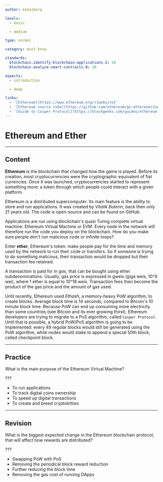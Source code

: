 ```yaml
---
author: mihaiberq

levels:
  - basic

  - medium

type: normal

category: must-know

standards:
  blockchain.identify-blockchain-applications.3: 10
  blockchain.analyze-smart-contracts.0: 10

aspects:
  - introduction

  - deep

links:
  - '[Ethereum](https://www.ethereum.org/){website}'
  - '[Ethereum source code](https://github.com/ethereum/go-ethereum){website}'
  - '[Guide to Casper Protocol](https://blockgeeks.com/guides/ethereum-casper/){article}'
---
```


# Ethereum and Ether

---

## Content

**Ethereum** is the blockchain that changed how the game is played. Before its creation, most cryptocurrencies were the cryptographic equivalent of fiat currencies. Once it was launched, cryptocurrencies started to represent something more: a token through which people could interact with a given platform.
             	
Ethereum is a distributed supercomputer. Its main feature is the ability to store and run applications. It was created by *Vitalik Buterin*, back then only 21 years old. The code is open-source and can be found on GitHub.
             	
Applications are run using blockchain's quasi Turing complete virtual machine: Ethereum Virtual Machine or EVM. Every node in the network will therefore run the code you deploy on the blockchain. How do you make sure people don't run malicious code or infinite loops?
             	
Enter **ether**, Ethereum's token: make people pay for the time and memory used by the network to run their code or transfers. So if someone is trying to do something malicious, their transaction would be dropped but their transaction fee retained.
             	
A transaction is paid for in *gas*, that can be bought using ether subdenominations. Usually, gas price is expressed in gweis (giga weis, 10^9 wei), where 1 ether is equal to 10^18 weis. Transaction fees then become the product of the gas price and the amount of gas used.
             	
Until recently, Ethereum used *Ethash*, a memory-heavy PoW algorithm, to create blocks. Average block time is 14 seconds, compared to Bitcoin's 10 minute block time. Because PoW can end up consuming more electricity than some countries (see Bitcoin and its ever growing thirst), Ethereum developers are trying to migrate to a PoS algorithm, called `Casper Protocol`. Until that is possible, a hybrid PoW/PoS algorithm is going to be implemented: every 49 regular blocks would still be generated using the PoW algorithm, while nodes would stake to append a special 50th block, called checkpoint block.

---

## Practice

What is the main purpose of the Ethereum Virtual Machine?
             	
???
             	
* To run applications
* To track digital coins ownership
* To speed up digital transactions
* To create and breed cryptokitties

---

## Revision

What is the biggest expected change in the Ethereum blockchain protocol, that will affect how rewards are distributed?
             	
???
             	
* Swapping PoW with PoS
* Removing the periodical block reward reduction
* Further reducing the block time
* Removing the gas cost of running DApps